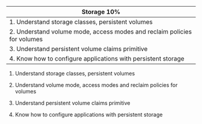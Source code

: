 | **Storage  10%**                                                          |
|---------------------------------------------------------------------------|
| 1.  Understand storage classes, persistent volumes                        |
| 2.  Understand volume mode, access modes and reclaim policies for volumes |
| 3.  Understand persistent volume claims primitive                         |
| 4.  Know how to configure applications with persistent storage            |



1.  Understand storage classes, persistent volumes                        

2.  Understand volume mode, access modes and reclaim policies for volumes 

3.  Understand persistent volume claims primitive                         

4.  Know how to configure applications with persistent storage            
